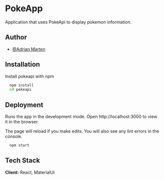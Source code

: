 # PokeApp

Application that uses PokeApi to display pokemon information.

## Author

- [@Adrian Marten](https://www.github.com/adrianma18)

## Installation

Install pokeapi with npm

```bash
  npm install
  cd pokeapi
```

## Deployment

Runs the app in the development mode.
Open http://localhost:3000 to view it in the browser.

The page will reload if you make edits.
You will also see any lint errors in the console.

```bash
  npm start
```

## Tech Stack

**Client:** React, MaterialUI
